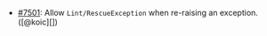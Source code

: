 * [#7501](https://github.com/rubocop/rubocop/issues/7501): Allow `Lint/RescueException` when re-raising an exception. ([@koic][])
